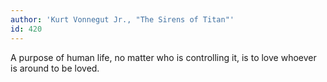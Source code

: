 ```yaml
---
author: 'Kurt Vonnegut Jr., "The Sirens of Titan"'
id: 420
---
```


A purpose of human life, no matter who is controlling it, is to love whoever is around to be loved.
